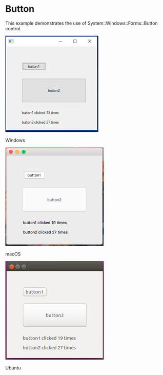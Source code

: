 # Button
This example demonstrates the use of System::Windows::Forms::Button control.

![GitHub Logo](../../../docs/Pictures/Examples/Forms/ButtonW.png)

Windows

![GitHub Logo](../../../docs/Pictures/Examples/Forms/ButtonM.png)

macOS

![GitHub Logo](../../../docs/Pictures/Examples/Forms/ButtonU.png)

Ubuntu
